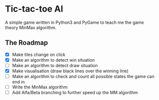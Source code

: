 # Tic-tac-toe AI
A simple game written in Python3 and PyGame to teach me the game theory MinMax algorithm.

## The Roadmap
- [x] Make tiles change on click
- [x] Make an algorithm to detect win situation
- [ ] Make an algorithm to detect draw situation
- [x] Make visualisation (draw black lines over the winning line)
- [ ] Make an algorithm to check and count all possible states the game can end in
- [ ] Write the MinMax algorithm
- [ ] Add Alfa/Beta branching to further speed up the MM algorithm
